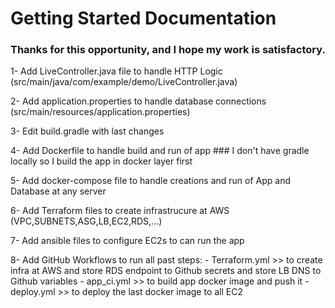 # Getting Started Documentation
### Thanks for this opportunity, and I hope my work is satisfactory.

1- Add LiveController.java file to handle HTTP Logic (src/main/java/com/example/demo/LiveController.java)

2- Add application.properties to handle database connections (src/main/resources/application.properties)

3- Edit build.gradle with last changes

4- Add Dockerfile to handle build and run of app ### I don't have gradle locally so I build the app in docker layer first 

5- Add docker-compose file to handle creations and run of App and Database at any server

6- Add Terraform files to create infrastrucure at AWS (VPC,SUBNETS,ASG,LB,EC2,RDS,...)

7- Add ansible files to configure EC2s to can run the app 

8- Add GitHub Workflows to run all past steps:
    - Terraform.yml >> to create infra at AWS and store RDS endpoint to Github secrets and store LB DNS to Github variables 
    - app_ci.yml >> to build app docker image and push it 
    - deploy.yml >> to deploy the last docker image to all EC2 




